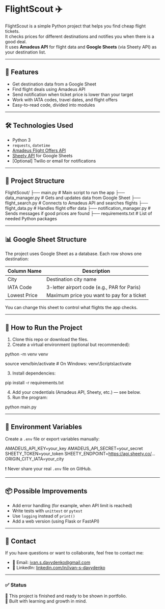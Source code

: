 # FlightScout ✈️

FlightScout is a simple Python project that helps you find cheap flight tickets.  
It checks prices for different destinations and notifies you when there is a good deal.  
It uses **Amadeus API** for flight data and **Google Sheets** (via Sheety API) as your destination list.

---

## 📌 Features

- Get destination data from a Google Sheet
- Find flight deals using Amadeus API
- Send notification when ticket price is lower than your target
- Work with IATA codes, travel dates, and flight offers
- Easy-to-read code, divided into modules

---

## 🛠️ Technologies Used

- Python 3
- `requests`, `datetime`
- [Amadeus Flight Offers API](https://developers.amadeus.com/)
- [Sheety API](https://sheety.co/) for Google Sheets
- [Optional] Twilio or email for notifications

---

## 📁 Project Structure

FlightScout/
├── main.py # Main script to run the app
├── data_manager.py # Gets and updates data from Google Sheet
├── flight_search.py # Connects to Amadeus API and searches flights
├── flight_data.py # Handles flight offer data
├── notification_manager.py # Sends messages if good prices are found
├── requirements.txt # List of needed Python packages

---

## 📊 Google Sheet Structure

The project uses Google Sheet as a database. Each row shows one destination:

| Column Name   | Description                                 |
|---------------|---------------------------------------------|
| City          | Destination city name                       |
| IATA Code     | 3-letter airport code (e.g., PAR for Paris) |
| Lowest Price  | Maximum price you want to pay for a ticket  |

You can change this sheet to control what flights the app checks.

---

## 🚀 How to Run the Project

1. Clone this repo or download the files.
2. Create a virtual environment (optional but recommended):

python -m venv venv

source venv/bin/activate # On Windows: venv\Scripts\activate

3. Install dependencies:

pip install -r requirements.txt

4. Add your credentials (Amadeus API, Sheety, etc.) — see below.
5. Run the program:

python main.py

---

## 🔐 Environment Variables

Create a `.env` file or export variables manually:

AMADEUS_API_KEY=your_key
AMADEUS_API_SECRET=your_secret
SHEETY_TOKEN=your_token
SHEETY_ENDPOINT=https://api.sheety.co/...
ORIGIN_CITY_IATA=your_city


❗ Never share your real `.env` file on GitHub.

---

## 📦 Possible Improvements

- Add error handling (for example, when API limit is reached)
- Write tests with `unittest` or `pytest`
- Use `logging` instead of `print()`
- Add a web version (using Flask or FastAPI)

---

## 📧 Contact

If you have questions or want to collaborate, feel free to contact me:

- 📧 Email: ivan.s.davydenko@gmail.com  
- 💼 LinkedIn: [linkedin.com/in/ivan-s-davydenko](https://linkedin.com/in/ivan-s-davydenko)

---

### ✅ Status

📂 This project is finished and ready to be shown in portfolio.  
🧠 Built with learning and growth in mind.



